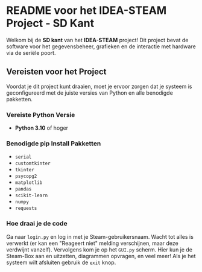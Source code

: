# README voor het IDEA-STEAM Project - SD Kant

Welkom bij de **SD kant** van het **IDEA-STEAM** project! Dit project bevat de software voor het gegevensbeheer, grafieken en de interactie met hardware via de seriële poort.

## Vereisten voor het Project

Voordat je dit project kunt draaien, moet je ervoor zorgen dat je systeem is geconfigureerd met de juiste versies van Python en alle benodigde pakketten.

### Vereiste Python Versie
- **Python 3.10** of hoger

### Benodigde pip Install Pakketten

- `serial`
- `customtkinter`
- `tkinter`
- `psycopg2`
- `matplotlib`
- `pandas`
- `scikit-learn`
- `numpy`
- `requests`

### Hoe draai je de code

Ga naar `login.py` en log in met je Steam-gebruikersnaam. Wacht tot alles is verwerkt (er kan een "Reageert niet" melding verschijnen, maar deze verdwijnt vanzelf). Vervolgens kom je op het `GUI.py` scherm. Hier kun je de Steam-Box aan en uitzetten, diagrammen opvragen, en veel meer! Als je het systeem wilt afsluiten gebruik de `exit` knop.
